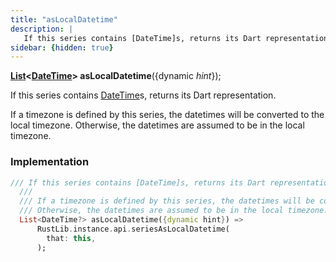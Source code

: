 ```yaml
---
title: "asLocalDatetime"
description: |
   If this series contains [DateTime]s, returns its Dart representation.
sidebar: {hidden: true}
---
```

<span class="dart-code"><strong>[List]\<[DateTime]> asLocalDatetime</strong>({<span class="nobr">dynamic <i>hint</i></span>});</span>

 If this series contains [DateTime]s, returns its Dart representation.

 If a timezone is defined by this series, the datetimes will be converted to the local timezone.
 Otherwise, the datetimes are assumed to be in the local timezone.
### Implementation
```dart
/// If this series contains [DateTime]s, returns its Dart representation.
  ///
  /// If a timezone is defined by this series, the datetimes will be converted to the local timezone.
  /// Otherwise, the datetimes are assumed to be in the local timezone.
  List<DateTime?> asLocalDatetime({dynamic hint}) =>
      RustLib.instance.api.seriesAsLocalDatetime(
        that: this,
      );
```

[DateTime]: https://api.flutter.dev/flutter/dart-core/DateTime-class.html
[List]: https://api.flutter.dev/flutter/dart-core/List-class.html